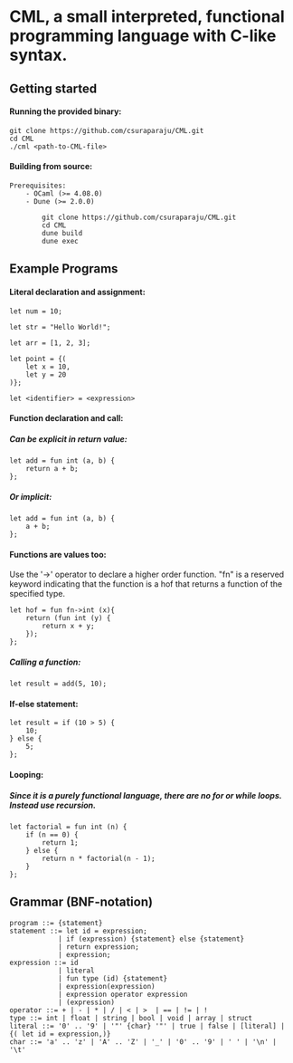 # CML, a small interpreted, functional programming language with C-like syntax. 

## Getting started

#### Running the provided binary:
    
    git clone https://github.com/csuraparaju/CML.git
    cd CML
    ./cml <path-to-CML-file>

#### Building from source:
    Prerequisites:
        - OCaml (>= 4.08.0)
        - Dune (>= 2.0.0)

            git clone https://github.com/csuraparaju/CML.git
            cd CML
            dune build
            dune exec


## Example Programs

#### Literal declaration and assignment: 
    let num = 10;

    let str = "Hello World!";

    let arr = [1, 2, 3];

    let point = {(
        let x = 10,
        let y = 20
    )};

    let <identifier> = <expression>

#### Function declaration and call:
##### Can be explicit in return value: 

    let add = fun int (a, b) {
        return a + b;
    };

##### Or implicit:
    
    let add = fun int (a, b) {
        a + b;
    };  

#### Functions are values too:
Use the '->' operator to declare a higher order function. "fn" is a reserved keyword
indicating that the function is a hof that returns a function of the specified type. 

    let hof = fun fn->int (x){
        return (fun int (y) {
            return x + y;
        });
    };

##### Calling a function:
    let result = add(5, 10);



#### If-else statement:

    let result = if (10 > 5) {
        10;
    } else {
        5;
    };

#### Looping:
##### Since it is a purely functional language, there are no for or while loops. Instead use recursion. 
    let factorial = fun int (n) {
        if (n == 0) {
            return 1;
        } else {
            return n * factorial(n - 1);
        }
    }; 

## Grammar (BNF-notation)

    program ::= {statement}
    statement ::= let id = expression;
                | if (expression) {statement} else {statement}
                | return expression;
                | expression;
    expression ::= id
                | literal
                | fun type (id) {statement}
                | expression(expression)
                | expression operator expression
                | (expression)
    operator ::= + | - | * | / | < | >  | == | != | ! 
    type ::= int | float | string | bool | void | array | struct 
    literal ::= '0' .. '9' | '"' {char} '"' | true | false | [literal] | {( let id = expression,)}
    char ::= 'a' .. 'z' | 'A' .. 'Z' | '_' | '0' .. '9' | ' ' | '\n' | '\t'

   